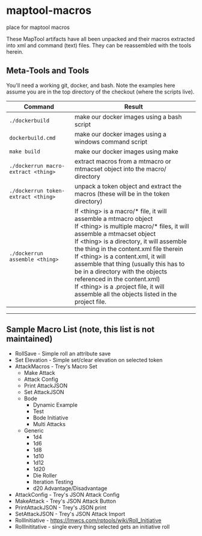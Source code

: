 # maptool-macros
place for maptool macros

These MapTool artifacts have all been unpacked and their macros extracted into
xml and command (text) files.  They can be reassembled with the tools herein.

## Meta-Tools and Tools

You'll need a working git, docker, and bash.   Note the examples here
assume you are in the top directory of the checkout (where the scripts live).

Command | Result
------------ | -------------
<code>./dockerbuild</code> | make our docker images using a bash script
<code>dockerbuild.cmd</code> | make our docker images using a windows command script
<code>make build</code> | make our docker images using make
<code>./dockerrun macro-extract &lt;thing&gt;</code> | extract macros from a mtmacro or mtmacset object into the macro/ directory
<code>./dockerrun token-extract &lt;thing&gt;</code> | unpack a token object and extract the macros (these will be in the token directory)
<code>./dockerrun assemble &lt;thing&gt;</code> | If &lt;thing&gt; is a macro/* file, it will assemble a mtmacro object<br>If &lt;thing&gt; is multiple macro/* files, it will assemble a mtmacset object<br>If &lt;thing&gt; is a directory, it will assemble the thing in the content.xml file therein<br>If &lt;thing&gt; is a content.xml, it will assemble that thing (usually this has to be in a directory with the objects referenced in the content.xml)<br>If &lt;thing&gt; is a .project file, it will assemble all the objects listed in the project file.<br>


----

## Sample Macro List (note, this list is not maintained)
* RollSave - Simple roll an attribute save
* Set Elevation - Simple set/clear elevation on selected token
* AttackMacros - Trey's Macro Set
  * Make Attack
  * Attack Config
  * Print AttackJSON
  * Set AttackJSON
  * Bode
    * Dynamic Example
    * Test
    * Bode Initiative
    * Multi Attacks
  * Generic
    * 1d4
    * 1d6
    * 1d8
    * 1d10
    * 1d12
    * 1d20
    * Die Roller
    * Iteration Testing
    * d20 Advantage/Disadvantage
* AttackConfig - Trey's JSON Attack Config
* MakeAttack - Trey's JSON Attack Button
* PrintAttackJSON - Trey's JSON print
* SetAttackJSON - Trey's JSON Attack Import
* RollInitiative - https://lmwcs.com/rptools/wiki/Roll_Initiative
* RollInititative - single  every thing selected gets an initiative roll

